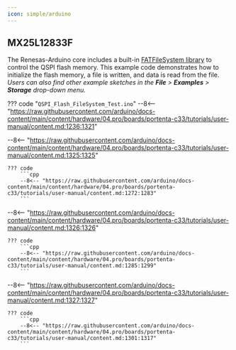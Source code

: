 ```yaml
---
icon: simple/arduino
---
```


## MX25L12833F
The Renesas-Arduino core includes a built-in [FATFileSystem library](https://github.com/arduino/ArduinoCore-renesas/tree/main/libraries/FATFilesystem) to control the QSPI flash memory. This example code demonstrates how to initialize the flash memory, a file is written, and data is read from the file. *Users can also find other example sketches in the **File** > **Examples** > **Storage** drop-down menu.*

??? code "`QSPI_Flash_FileSystem_Test.ino`"
	--8<-- "https://raw.githubusercontent.com/arduino/docs-content/main/content/hardware/04.pro/boards/portenta-c33/tutorials/user-manual/content.md:1236:1321"


--8<-- "https://raw.githubusercontent.com/arduino/docs-content/main/content/hardware/04.pro/boards/portenta-c33/tutorials/user-manual/content.md:1325:1325"

	??? code
		```cpp
		--8<-- "https://raw.githubusercontent.com/arduino/docs-content/main/content/hardware/04.pro/boards/portenta-c33/tutorials/user-manual/content.md:1272:1283"
		```

--8<-- "https://raw.githubusercontent.com/arduino/docs-content/main/content/hardware/04.pro/boards/portenta-c33/tutorials/user-manual/content.md:1326:1326"

	??? code
		```cpp
		--8<-- "https://raw.githubusercontent.com/arduino/docs-content/main/content/hardware/04.pro/boards/portenta-c33/tutorials/user-manual/content.md:1285:1299"
		```

--8<-- "https://raw.githubusercontent.com/arduino/docs-content/main/content/hardware/04.pro/boards/portenta-c33/tutorials/user-manual/content.md:1327:1327"

	??? code
		```cpp
		--8<-- "https://raw.githubusercontent.com/arduino/docs-content/main/content/hardware/04.pro/boards/portenta-c33/tutorials/user-manual/content.md:1301:1317"
		```

